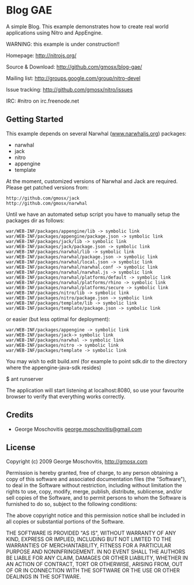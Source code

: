 Blog GAE
========

A simple Blog. This example demonstrates how to create real world applications
using Nitro and AppEngine.

WARNING: this example is under construction!!

Homepage: http://nitrojs.org/

Source & Download: http://github.com/gmosx/blog-gae/

Mailing list: http://groups.google.com/group/nitro-devel

Issue tracking: http://github.com/gmosx/nitro/issues

IRC: #nitro on irc.freenode.net    


Getting Started
---------------

This example depends on several Narwhal (www.narwhaljs.org) packages:

* narwhal
* jack
* nitro
* appengine
* template

At the moment, customized versions of Narwhal and Jack are required. Please get patched versions from:
    
	http://github.com/gmosx/jack
	http://github.com/gmosx/narwhal

Until we have an automated setup script you have to manually setup the packages dir as follows:

	war/WEB-INF/packages/appengine/lib -> symbolic link
	war/WEB-INF/packages/appengine/package.json -> symbolic link
	war/WEB-INF/packages/jack/lib -> symbolic link
	war/WEB-INF/packages/jack/package.json -> symbolic link
	war/WEB-INF/packages/narwhal/lib -> symbolic link
	war/WEB-INF/packages/narwhal/package.json -> symbolic link
	war/WEB-INF/packages/narwhal/local.json -> symbolic link
	war/WEB-INF/packages/narwhal/narwhal.conf -> symbolic link
	war/WEB-INF/packages/narwhal/narwhal.js -> symbolic link
	war/WEB-INF/packages/narwhal/platforms/default -> symbolic link
	war/WEB-INF/packages/narwhal/platforms/rhino -> symbolic link
	war/WEB-INF/packages/narwhal/platforms/secure -> symbolic link
	war/WEB-INF/packages/nitro/lib -> symbolic link
	war/WEB-INF/packages/nitro/package.json -> symbolic link
	war/WEB-INF/packages/template/lib -> symbolic link
	war/WEB-INF/packages/template/package.json -> symbolic link

or easier (but less optimal for deployment):

	war/WEB-INF/packages/appengine -> symbolic link
	war/WEB-INF/packages/jack-> symbolic link
	war/WEB-INF/packages/narwhal -> symbolic link
	war/WEB-INF/packages/nitro -> symbolic link
	war/WEB-INF/packages/template -> symbolic link

You may wish to edit build.xml (for example to point sdk.dir to the directory where the
appengine-java-sdk resides)

$ ant runserver

The application will start listening at localhost:8080, so use your favourite browser to verify that everything works correctly.


Credits
-------

* George Moschovitis <george.moschovitis@gmail.com>


License
-------

Copyright (c) 2009 George Moschovitis, http://gmosx.com

Permission is hereby granted, free of charge, to any person obtaining a copy
of this software and associated documentation files (the "Software"), to
deal in the Software without restriction, including without limitation the
rights to use, copy, modify, merge, publish, distribute, sublicense, and/or
sell copies of the Software, and to permit persons to whom the Software is
furnished to do so, subject to the following conditions:

The above copyright notice and this permission notice shall be included in
all copies or substantial portions of the Software.

THE SOFTWARE IS PROVIDED "AS IS", WITHOUT WARRANTY OF ANY KIND, EXPRESS OR
IMPLIED, INCLUDING BUT NOT LIMITED TO THE WARRANTIES OF MERCHANTABILITY,
FITNESS FOR A PARTICULAR PURPOSE AND NONINFRINGEMENT. IN NO EVENT SHALL
THE AUTHORS BE LIABLE FOR ANY CLAIM, DAMAGES OR OTHER LIABILITY, WHETHER 
IN AN ACTION OF CONTRACT, TORT OR OTHERWISE, ARISING FROM, OUT OF OR IN
CONNECTION WITH THE SOFTWARE OR THE USE OR OTHER DEALINGS IN THE SOFTWARE.
